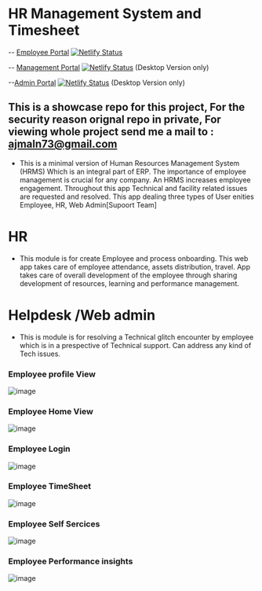 # HR Management System and Timesheet
-- [Employee Portal](https://hr-stack.xyz)
[![Netlify Status](https://api.netlify.com/api/v1/badges/c215a0b7-64ca-49d6-862b-3633c953dad9/deploy-status)](https://app.netlify.com/sites/hr-stack/deploys)


-- [Management Portal](https://management.hr-stack.xyz) 
[![Netlify Status](https://api.netlify.com/api/v1/badges/33f2d74e-3878-4660-9c95-48a695b78a44/deploy-status)](https://app.netlify.com/sites/management-hr-stack/deploys)  (Desktop Version only)

--[Admin Portal](https://admin.hr-stack.xyz) 
[![Netlify Status](https://api.netlify.com/api/v1/badges/3709b5ce-41cf-439d-901a-2bece9aac00a/deploy-status)](https://app.netlify.com/sites/admin-hr-stack/deploys) (Desktop Version only)

## This is a showcase repo for this project, For the security reason orignal repo in private, For viewing whole project send me a mail to : ajmaln73@gmail.com

- This is a  minimal version of Human Resources Management System (HRMS) Which is an integral part of ERP. The importance of employee management is crucial for any company. An HRMS increases employee engagement. Throughout this app Technical and facility related issues are  requested and resolved.
This app dealing three types of User enities Employee, HR, Web Admin[Supoort Team]

# HR 
- This module is for create Employee and  process onboarding. This web app takes care of employee attendance, assets distribution, travel. App takes care of overall development of the employee through sharing development of resources, learning and performance management.

# Helpdesk /Web admin
- This is module is for resolving a Technical glitch encounter by employee which is in a prespective of Technical support.
Can address any kind of Tech issues. 



### Employee profile View
![image](https://user-images.githubusercontent.com/84835379/150962266-5960ae73-e19b-412d-80ff-54fbd23df3a8.png)

### Employee Home View
![image](https://user-images.githubusercontent.com/84835379/150962376-e5e4c7e0-6be8-4d34-aa10-d46b91998ed6.png)

### Employee Login
![image](https://user-images.githubusercontent.com/84835379/150962481-d0318951-8783-42b2-858d-7944ec04a444.png)

### Employee TimeSheet
![image](https://user-images.githubusercontent.com/84835379/150962650-352b997f-e82d-41b1-9faa-ebe77b18785a.png)

### Employee Self Sercices
![image](https://user-images.githubusercontent.com/84835379/150962749-39235b03-69aa-49c6-b3ed-211173aecd69.png)

### Employee Performance insights
![image](https://user-images.githubusercontent.com/84835379/150962887-40d7730d-5923-4378-8ee4-07fa07fa495d.png)

